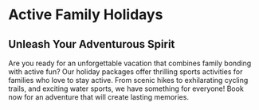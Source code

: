 # Active Family Holidays

## Unleash Your Adventurous Spirit

Are you ready for an unforgettable vacation that combines family bonding with active fun? Our holiday packages offer thrilling sports activities for families who love to stay active. From scenic hikes to exhilarating cycling trails, and exciting water sports, we have something for everyone! Book now for an adventure that will create lasting memories.

